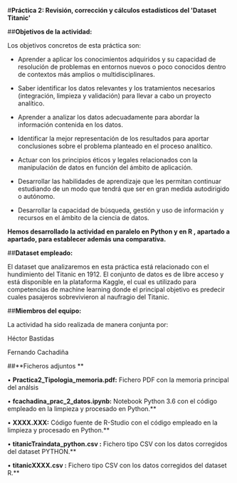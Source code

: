 #**Práctica 2: Revisión, corrección y cálculos estadísticos del 'Dataset Titanic'**

##**Objetivos de la actividad:**

Los objetivos concretos de esta práctica son:

- Aprender a aplicar los conocimientos adquiridos y su capacidad de resolución de problemas en entornos nuevos o poco conocidos dentro de contextos más amplios o multidisciplinares.

- Saber identificar los datos relevantes y los tratamientos necesarios (integración, limpieza y validación) para llevar a cabo un proyecto analítico.

- Aprender a analizar los datos adecuadamente para abordar la información contenida en los datos.

- Identificar la mejor representación de los resultados para aportar conclusiones sobre el problema planteado en el proceso analítico.

- Actuar con los principios éticos y legales relacionados con la manipulación de datos en función del ámbito de aplicación.

- Desarrollar las habilidades de aprendizaje que les permitan continuar estudiando de un modo que tendrá que ser en gran medida autodirigido o autónomo.

- Desarrollar la capacidad de búsqueda, gestión y uso de información y recursos en el ámbito de la ciencia de datos.


**Hemos desarrollado la actividad en paralelo en Python y en R , apartado a apartado, para establecer además una comparativa.**


##**Dataset empleado:**

El dataset que analizaremos en esta práctica está relacionado con el hundimiento del Titanic en 1912. El conjunto de datos es de libre acceso y está disponible en la plataforma Kaggle, el cual es utilizado para competencias de machine learning donde el principal objetivo es predecir cuales pasajeros sobrevivieron al naufragio del Titanic.


##**Miembros del equipo:**

La actividad ha sido realizada de manera conjunta por:

Héctor Bastidas

Fernando Cachadiña 

##**Ficheros adjuntos **


• **Practica2_Tipologia_memoria.pdf:**
Fichero PDF con la memoria principal del análsis

• **fcachadina_prac_2_datos.ipynb:**
Notebook Python 3.6 con el código empleado en la limpieza y procesado en Python.**

• **XXXX.XXX:** 
Código fuente de R-Studio con el código empleado en la limpieza y procesado en Python.**

• **titanicTraindata_python.csv :**
Fichero tipo CSV con los datos corregidos del dataset PYTHON.**

• **titanicXXXX.csv :**
Fichero tipo CSV con los datos corregidos del dataset R.**



 

 
